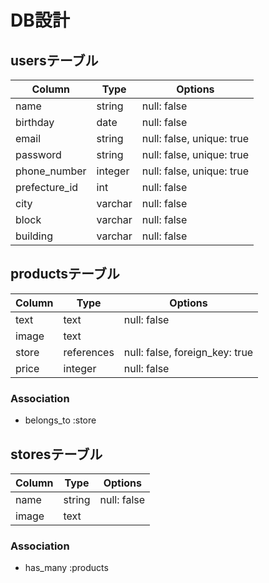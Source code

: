# DB設計

## usersテーブル

|Column|Type|Options|
|------|----|-------|
|name|string|null: false|
|birthday|date|null: false|
|email|string|null: false, unique: true|
|password|string|null: false, unique: true|
|phone_number|integer|null: false, unique: true|
|prefecture_id|int|null: false|
|city|varchar|null: false|
|block|varchar|null: false|
|building|varchar|null: false|


## productsテーブル

|Column|Type|Options|
|------|----|-------|
|text|text|null: false|
|image|text||
|store|references|null: false, foreign_key: true|
|price|integer|null: false|

### Association
- belongs_to :store


## storesテーブル

|Column|Type|Options|
|------|----|-------|
|name|string|null: false|
|image|text||

### Association
- has_many :products

